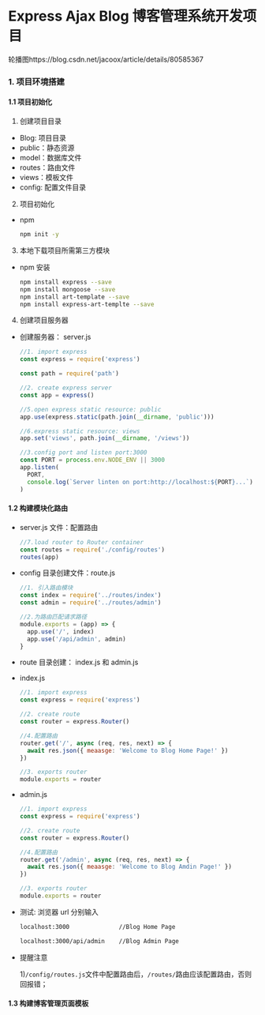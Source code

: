 # Express Ajax Blog 博客管理系统开发项目

轮播图https://blog.csdn.net/jacoox/article/details/80585367

### 1. 项目环境搭建

#### 1.1 项目初始化

1. 创建项目目录

- Blog: 项目目录
- public：静态资源
- model：数据库文件
- routes：路由文件
- views：模板文件
- config: 配置文件目录

2. 项目初始化

- npm

  ```bash
  npm init -y
  ```

3. 本地下载项目所需第三方模块

- npm 安装

  ```bash
  npm install express --save
  npm install mongoose --save
  npm install art-template --save
  npm install express-art-templte --save
  ```

4. 创建项目服务器

- 创建服务器： server.js

  ```js
  //1. import express
  const express = require('express')

  const path = require('path')

  //2. create express server
  const app = express()

  //5.open express static resource: public
  app.use(express.static(path.join(__dirname, 'public')))

  //6.express static resource: views
  app.set('views', path.join(__dirname, '/views'))

  //3.config port and listen port:3000
  const PORT = process.env.NODE_ENV || 3000
  app.listen(
    PORT,
    console.log(`Server linten on port:http://localhost:${PORT}...`)
  )
  ```

#### 1.2 构建模块化路由

- server.js 文件：配置路由

  ```js
  //7.load router to Router container
  const routes = require('./config/routes')
  routes(app)
  ```

- config 目录创建文件：route.js

  ```js
  //1. 引入路由模块
  const index = require('../routes/index')
  const admin = require('../routes/admin')

  //2.为路由匹配请求路径
  module.exports = (app) => {
    app.use('/', index)
    app.use('/api/admin', admin)
  }
  ```

- route 目录创建： index.js 和 admin.js

- index.js

  ```js
  //1. import express
  const express = require('express')

  //2. create route
  const router = express.Router()

  //4.配置路由
  router.get('/', async (req, res, next) => {
    await res.json({ meaasge: 'Welcome to Blog Home Page!' })
  })

  //3. exports router
  module.exports = router
  ```

- admin.js

  ```js
  //1. import express
  const express = require('express')

  //2. create route
  const router = express.Router()

  //4.配置路由
  router.get('/admin', async (req, res, next) => {
    await res.json({ meaasge: 'Welcome to Blog Amdin Page!' })
  })

  //3. exports router
  module.exports = router
  ```

- 测试: 浏览器 url 分别输入

  ```bash
  localhost:3000              //Blog Home Page

  localhost:3000/api/admin    //Blog Admin Page
  ```

- 提醒注意

  1)`/config/routes.js`文件中配置路由后，`/routes/`路由应该配置路由，否则回报错；

#### 1.3 构建博客管理页面模板
